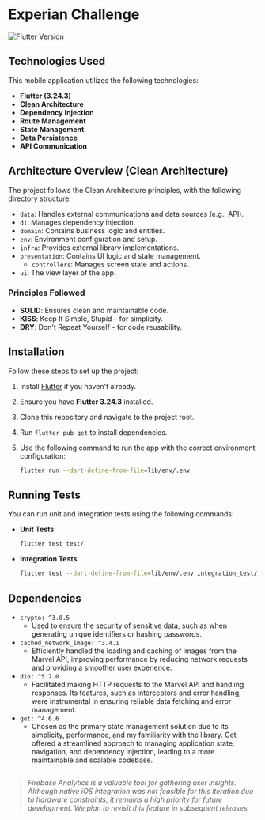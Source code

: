 # Experian Challenge

![Flutter Version](https://badgen.net/badge/Flutter/3.24.3)

## Technologies Used

This mobile application utilizes the following technologies:

- **Flutter (3.24.3)**
- **Clean Architecture**
- **Dependency Injection**
- **Route Management**
- **State Management**
- **Data Persistence**
- **API Communication**

## Architecture Overview (Clean Architecture)

The project follows the Clean Architecture principles, with the following directory structure:

- `data`: Handles external communications and data sources (e.g., API).
- `di`: Manages dependency injection.
- `domain`: Contains business logic and entities.
- `env`: Environment configuration and setup.
- `infra`: Provides external library implementations.
- `presentation`: Contains UI logic and state management.
  - `controllers`: Manages screen state and actions.
- `ui`: The view layer of the app.

### Principles Followed

- **SOLID**: Ensures clean and maintainable code.
- **KISS**: Keep It Simple, Stupid – for simplicity.
- **DRY**: Don't Repeat Yourself – for code reusability.

## Installation

Follow these steps to set up the project:

1. Install [Flutter](https://flutter.dev/docs/get-started/install) if you haven't already.
2. Ensure you have **Flutter 3.24.3** installed.
3. Clone this repository and navigate to the project root.
4. Run `flutter pub get` to install dependencies.
5. Use the following command to run the app with the correct environment configuration:

   ```bash
   flutter run --dart-define-from-file=lib/env/.env
   ```

## Running Tests

You can run unit and integration tests using the following commands:

- **Unit Tests**:

  ```bash
  flutter test test/
  ```

- **Integration Tests**:
  ```bash
  flutter test --dart-define-from-file=lib/env/.env integration_test/
  ```

## Dependencies

- `crypto: ^3.0.5`
  - Used to ensure the security of sensitive data, such as when generating unique identifiers or hashing passwords.
- `cached_network_image: ^3.4.1`
  - Efficiently handled the loading and caching of images from the Marvel API, improving performance by reducing network requests and providing a smoother user experience.
- `dio: ^5.7.0`
  - Facilitated making HTTP requests to the Marvel API and handling responses. Its features, such as interceptors and error handling, were instrumental in ensuring reliable data fetching and error management.
- `get: ^4.6.6`
  - Chosen as the primary state management solution due to its simplicity, performance, and my familiarity with the library. Get offered a streamlined approach to managing application state, navigation, and dependency injection, leading to a more maintainable and scalable codebase.

##

> _Firebase Analytics is a valuable tool for gathering user insights. Although native iOS integration was not feasible for this iteration due to hardware constraints, it remains a high priority for future development. We plan to revisit this feature in subsequent releases._
